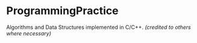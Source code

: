 # ProgrammingPractice
Algorithms and Data Structures implemented in C/C++. _(credited to others where necessary)_

